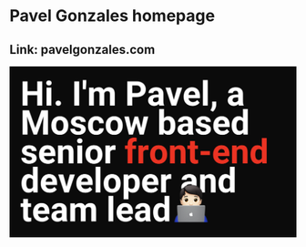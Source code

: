 # Pavel Gonzales homepage

## Link: pavelgonzales.com

![alt text](./static/og.png "pavelgonzales.com preview")


